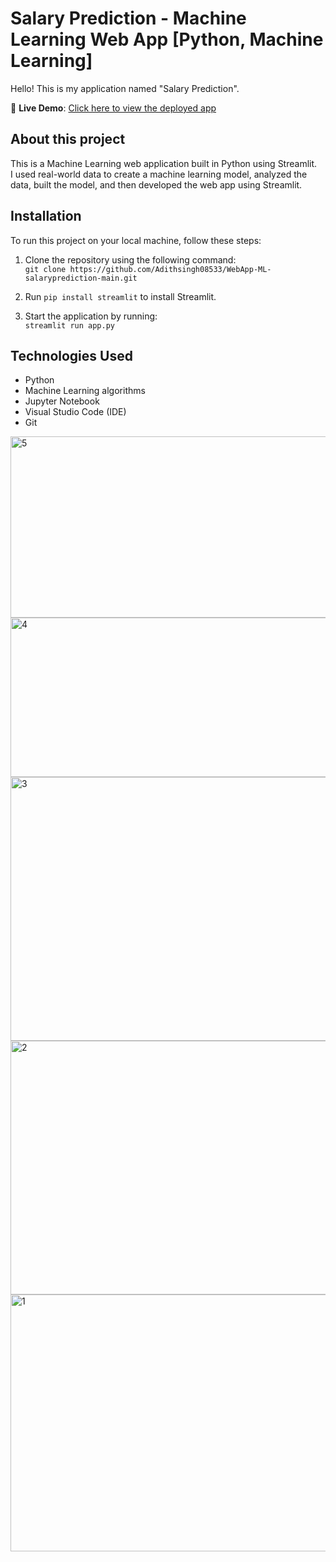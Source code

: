 # Salary Prediction - Machine Learning Web App [Python, Machine Learning]

Hello! This is my application named "Salary Prediction".

🔗 **Live Demo**: [Click here to view the deployed app](https://webapp-ml-salaryprediction-main-c9faewfkn4xfftwtpmj6gv.streamlit.app/)


## About this project
This is a Machine Learning web application built in Python using Streamlit.  
I used real-world data to create a machine learning model, analyzed the data, built the model, and then developed the web app using Streamlit.

## Installation

To run this project on your local machine, follow these steps:

1. Clone the repository using the following command:  
   `git clone https://github.com/Adithsingh08533/WebApp-ML-salaryprediction-main.git`

2. Run `pip install streamlit` to install Streamlit.

3. Start the application by running:  
   `streamlit run app.py`

## Technologies Used

- Python  
- Machine Learning algorithms  
- Jupyter Notebook  
- Visual Studio Code (IDE)  
- Git


<img width="956" height="290" alt="5" src="https://github.com/user-attachments/assets/1bed8178-35be-4d85-b86d-b14eedd6a954" />
<img width="955" height="255" alt="4" src="https://github.com/user-attachments/assets/a6aa165d-7aa6-438e-9c8c-e37963223b7d" />
<img width="951" height="422" alt="3" src="https://github.com/user-attachments/assets/97ccb270-13fc-46cc-940e-de2523466d65" />
<img width="960" height="406" alt="2" src="https://github.com/user-attachments/assets/76604bf4-f25d-43c9-840d-02127722ae0d" />
<img width="960" height="411" alt="1" src="https://github.com/user-attachments/assets/46b2085b-33cb-4bc1-ab2e-0c49bf8a05c6" />
